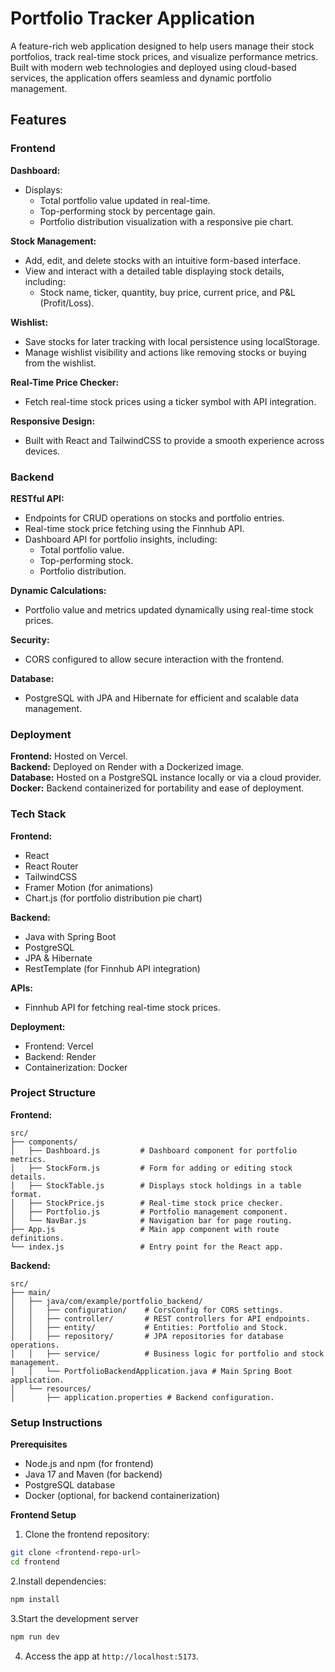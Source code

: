 # Portfolio Tracker Application
A feature-rich web application designed to help users manage their stock portfolios, track real-time stock prices, and visualize performance metrics. Built with modern web technologies and deployed using cloud-based services, the application offers seamless and dynamic portfolio management.

## Features

### Frontend
**Dashboard:**
- Displays:
  - Total portfolio value updated in real-time.
  - Top-performing stock by percentage gain.
  - Portfolio distribution visualization with a responsive pie chart.

**Stock Management:**
- Add, edit, and delete stocks with an intuitive form-based interface.
- View and interact with a detailed table displaying stock details, including:
  - Stock name, ticker, quantity, buy price, current price, and P&L (Profit/Loss).

**Wishlist:**
- Save stocks for later tracking with local persistence using localStorage.
- Manage wishlist visibility and actions like removing stocks or buying from the wishlist.

**Real-Time Price Checker:**
- Fetch real-time stock prices using a ticker symbol with API integration.

**Responsive Design:**
- Built with React and TailwindCSS to provide a smooth experience across devices.

### Backend
**RESTful API:**
- Endpoints for CRUD operations on stocks and portfolio entries.
- Real-time stock price fetching using the Finnhub API.
- Dashboard API for portfolio insights, including:
  - Total portfolio value.
  - Top-performing stock.
  - Portfolio distribution.

**Dynamic Calculations:**
- Portfolio value and metrics updated dynamically using real-time stock prices.

**Security:**
- CORS configured to allow secure interaction with the frontend.

**Database:**
- PostgreSQL with JPA and Hibernate for efficient and scalable data management.

### Deployment
**Frontend:** Hosted on Vercel.  
**Backend:** Deployed on Render with a Dockerized image.  
**Database:** Hosted on a PostgreSQL instance locally or via a cloud provider.  
**Docker:** Backend containerized for portability and ease of deployment.

### Tech Stack

**Frontend:**
- React
- React Router
- TailwindCSS
- Framer Motion (for animations)
- Chart.js (for portfolio distribution pie chart)

**Backend:**
- Java with Spring Boot
- PostgreSQL
- JPA & Hibernate
- RestTemplate (for Finnhub API integration)

**APIs:**
- Finnhub API for fetching real-time stock prices.

**Deployment:**
- Frontend: Vercel
- Backend: Render
- Containerization: Docker

### Project Structure

**Frontend:**
```
src/
├── components/
│   ├── Dashboard.js         # Dashboard component for portfolio metrics.
│   ├── StockForm.js         # Form for adding or editing stock details.
│   ├── StockTable.js        # Displays stock holdings in a table format.
│   ├── StockPrice.js        # Real-time stock price checker.
│   ├── Portfolio.js         # Portfolio management component.
│   └── NavBar.js            # Navigation bar for page routing.
├── App.js                   # Main app component with route definitions.
└── index.js                 # Entry point for the React app.
```
**Backend:**
```
src/
├── main/
│   ├── java/com/example/portfolio_backend/
│   │   ├── configuration/    # CorsConfig for CORS settings.
│   │   ├── controller/       # REST controllers for API endpoints.
│   │   ├── entity/           # Entities: Portfolio and Stock.
│   │   ├── repository/       # JPA repositories for database operations.
│   │   ├── service/          # Business logic for portfolio and stock management.
│   │   └── PortfolioBackendApplication.java # Main Spring Boot application.
│   └── resources/
│       ├── application.properties # Backend configuration.
```

### Setup Instructions
**Prerequisites**
- Node.js and npm (for frontend)
- Java 17 and Maven (for backend)
- PostgreSQL database
- Docker (optional, for backend containerization)

**Frontend Setup**
1. Clone the frontend repository:
```bash
git clone <frontend-repo-url>
cd frontend
```
2.Install dependencies:
```bash
npm install
```
3.Start the development server
```bash
npm run dev
```
4. Access the app at `http://localhost:5173`.